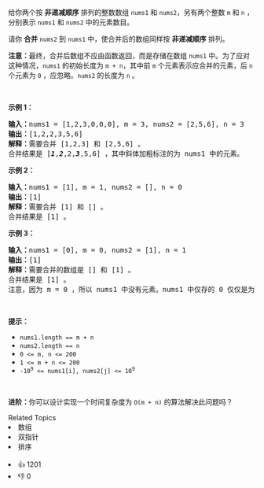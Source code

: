 <p>给你两个按 <strong>非递减顺序</strong> 排列的整数数组&nbsp;<code>nums1</code><em> </em>和 <code>nums2</code>，另有两个整数 <code>m</code> 和 <code>n</code> ，分别表示 <code>nums1</code> 和 <code>nums2</code> 中的元素数目。</p>

<p>请你 <strong>合并</strong> <code>nums2</code><em> </em>到 <code>nums1</code> 中，使合并后的数组同样按 <strong>非递减顺序</strong> 排列。</p>

<p><strong>注意：</strong>最终，合并后数组不应由函数返回，而是存储在数组 <code>nums1</code> 中。为了应对这种情况，<code>nums1</code> 的初始长度为 <code>m + n</code>，其中前 <code>m</code> 个元素表示应合并的元素，后 <code>n</code> 个元素为 <code>0</code> ，应忽略。<code>nums2</code> 的长度为 <code>n</code> 。</p>

<p>&nbsp;</p>

<p><strong>示例 1：</strong></p>

<pre>
<strong>输入：</strong>nums1 = [1,2,3,0,0,0], m = 3, nums2 = [2,5,6], n = 3
<strong>输出：</strong>[1,2,2,3,5,6]
<strong>解释：</strong>需要合并 [1,2,3] 和 [2,5,6] 。
合并结果是 [<em><strong>1</strong></em>,<em><strong>2</strong></em>,2,<em><strong>3</strong></em>,5,6] ，其中斜体加粗标注的为 nums1 中的元素。
</pre>

<p><strong>示例 2：</strong></p>

<pre>
<strong>输入：</strong>nums1 = [1], m = 1, nums2 = [], n = 0
<strong>输出：</strong>[1]
<strong>解释：</strong>需要合并 [1] 和 [] 。
合并结果是 [1] 。
</pre>

<p><strong>示例 3：</strong></p>

<pre>
<strong>输入：</strong>nums1 = [0], m = 0, nums2 = [1], n = 1
<strong>输出：</strong>[1]
<strong>解释：</strong>需要合并的数组是 [] 和 [1] 。
合并结果是 [1] 。
注意，因为 m = 0 ，所以 nums1 中没有元素。nums1 中仅存的 0 仅仅是为了确保合并结果可以顺利存放到 nums1 中。
</pre>

<p>&nbsp;</p>

<p><strong>提示：</strong></p>

<ul>
	<li><code>nums1.length == m + n</code></li>
	<li><code>nums2.length == n</code></li>
	<li><code>0 &lt;= m, n &lt;= 200</code></li>
	<li><code>1 &lt;= m + n &lt;= 200</code></li>
	<li><code>-10<sup>9</sup> &lt;= nums1[i], nums2[j] &lt;= 10<sup>9</sup></code></li>
</ul>

<p>&nbsp;</p>

<p><strong>进阶：</strong>你可以设计实现一个时间复杂度为 <code>O(m + n)</code> 的算法解决此问题吗？</p>
<div><div>Related Topics</div><div><li>数组</li><li>双指针</li><li>排序</li></div></div><br><div><li>👍 1201</li><li>👎 0</li></div>
